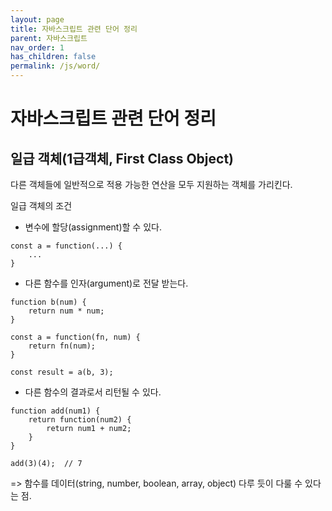 ```yaml
---
layout: page
title: 자바스크립트 관련 단어 정리
parent: 자바스크립트
nav_order: 1
has_children: false
permalink: /js/word/
---
```


# 자바스크립트 관련 단어 정리  

## 일급 객체(1급객체, First Class Object)  
다른 객체들에 일반적으로 적용 가능한 연산을 모두 지원하는 객체를 가리킨다.

일급 객체의 조건  
- 변수에 할당(assignment)할 수 있다.  
```
const a = function(...) {
    ...
}
```  
- 다른 함수를 인자(argument)로 전달 받는다.  
```
function b(num) {
    return num * num;
}

const a = function(fn, num) {
    return fn(num);
}

const result = a(b, 3);
```  
- 다른 함수의 결과로서 리턴될 수 있다.  
```
function add(num1) {
    return function(num2) {
        return num1 + num2;
    }
}

add(3)(4);  // 7
```

=> 함수를 데이터(string, number, boolean, array, object) 다루 듯이 다룰 수 있다는 점.

